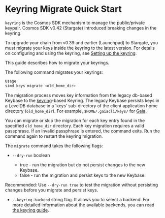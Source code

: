 <!--
order: 4
-->
# Keyring Migrate Quick Start

`keyring` is the Cosmos SDK mechanism to manage the public/private keypair. Cosmos SDK v0.42 (Stargate) introduced breaking changes in the keyring. 

To upgrade your chain from v0.39 and earlier (Launchpad) to Stargate, you must migrate your keys inside the keyring to the latest version. For details on configuring and using the keyring, see [Setting up the keyring](../run-node/keyring.md).

This guide describes how to migrate your keyrings.

The following command migrates your keyrings:

```bash
Usage
simd keys migrate <old_home_dir>
```

The migration process moves key information from the legacy db-based Keybase to the [keyring](https://github.com/99designs/keyring)-based Keyring. The legacy Keybase persists keys in a LevelDB database in a 'keys' sub-directory of the client application home directory (`old_home_dir`). For example, `$HOME/.gaiacli/keys/` for [Gaia](https://github.com/cosmos/gaia).

You can migrate or skip the migration for each key entry found in the specified  `old_home_dir` directory. Each key migration requires a valid passphrase. If an invalid passphrase is entered, the command exits. Run the command again to restart the keyring migration. 

The `migrate` command takes the following flags:
- `--dry-run` boolean

     - true - run the migration but do not persist changes to the new Keybase. 
     - false - run the migration and persist keys to the new Keybase. 
 
Recommended: Use `--dry-run true` to test the migration without persisting changes before you migrate and persist keys. 
 
- `--keyring-backend` string flag. It allows you to select a backend. For more detailed information about the available backends, you can read [the keyring guide](../run-node/keyring.md).
